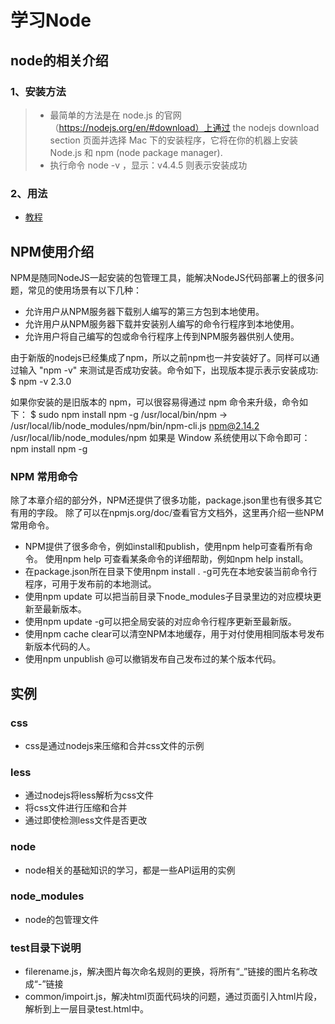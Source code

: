 

# 学习Node
## node的相关介绍
### 1、安装方法
>* 最简单的方法是在 node.js 的官网（https://nodejs.org/en/#download）上通过 the nodejs download section 页面并选择 Mac 下的安装程序，它将在你的机器上安装 Node.js 和 npm (node package manager).
>* 执行命令 node -v ，显示：v4.4.5 则表示安装成功

### 2、用法
- [教程](http://www.runoob.com/nodejs/nodejs-tutorial.html)

## NPM使用介绍

NPM是随同NodeJS一起安装的包管理工具，能解决NodeJS代码部署上的很多问题，常见的使用场景有以下几种：

- 允许用户从NPM服务器下载别人编写的第三方包到本地使用。
- 允许用户从NPM服务器下载并安装别人编写的命令行程序到本地使用。
- 允许用户将自己编写的包或命令行程序上传到NPM服务器供别人使用。

由于新版的nodejs已经集成了npm，所以之前npm也一并安装好了。同样可以通过输入 "npm -v" 来测试是否成功安装。命令如下，出现版本提示表示安装成功:
$ npm -v
2.3.0

如果你安装的是旧版本的 npm，可以很容易得通过 npm 命令来升级，命令如下：
$ sudo npm install npm -g
/usr/local/bin/npm -> /usr/local/lib/node_modules/npm/bin/npm-cli.js
npm@2.14.2 /usr/local/lib/node_modules/npm
如果是 Window 系统使用以下命令即可：
npm install npm -g


### NPM 常用命令
除了本章介绍的部分外，NPM还提供了很多功能，package.json里也有很多其它有用的字段。
除了可以在npmjs.org/doc/查看官方文档外，这里再介绍一些NPM常用命令。
- NPM提供了很多命令，例如install和publish，使用npm help可查看所有命令。
使用npm help <command>可查看某条命令的详细帮助，例如npm help install。
- 在package.json所在目录下使用npm install . -g可先在本地安装当前命令行程序，可用于发布前的本地测试。
- 使用npm update <package>可以把当前目录下node_modules子目录里边的对应模块更新至最新版本。
- 使用npm update <package> -g可以把全局安装的对应命令行程序更新至最新版。
- 使用npm cache clear可以清空NPM本地缓存，用于对付使用相同版本号发布新版本代码的人。
- 使用npm unpublish <package>@<version>可以撤销发布自己发布过的某个版本代码。

## 实例
### css
- css是通过nodejs来压缩和合并css文件的示例
### less
- 通过nodejs将less解析为css文件
- 将css文件进行压缩和合并
- 通过即使检测less文件是否更改

### node 
- node相关的基础知识的学习，都是一些API运用的实例

### node_modules
- node的包管理文件

### test目录下说明
- filerename.js，解决图片每次命名规则的更换，将所有“_”链接的图片名称改成“-”链接
- common/impoirt.js，解决html页面代码块的问题，通过页面引入html片段，解析到上一层目录test.html中。 


